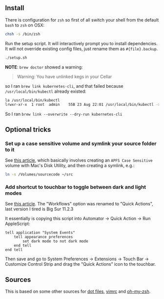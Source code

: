## Install

There is configuration for `zsh` so first of all switch your shell from the default `bash` to `zsh` on OSX:
```bash
chsh -s /bin/zsh
```

Run the setup script. It will interactively prompt you to install dependencies. It will not override existing config files, just rename them as `#{file}.backup`.
```bash
./setup.sh
```

**NOTE**: `brew doctor` showed a warning:
> Warning: You have unlinked kegs in your Cellar

so I ran
`brew link kubernetes-cli`, and that failed because `/usr/local/bin/kubectl` already existed:
```bash
la /usr/local/bin/kubectl
lrwxr-xr-x  1 root  admin    55B 23 Aug 22:01 /usr/local/bin/kubectl -> /Applications/Docker.app/Contents/Resources/bin/kubectl
```

So I ran `brew link --overwrite --dry-run kubernetes-cli`

## Optional tricks


### Set up a case sensitive volume and symlink your source folder to it
See [this article](https://brianboyko.medium.com/a-case-sensitive-src-folder-for-mac-programmers-176cc82a3830), which basically involves
creating an `APFS Case Sensitive` volume with Mac's Disk Utility, and then creating a symlink, e.g.:
```bash
ln -s /Volumes/sourcecode ~/src
```

### Add shortcut to touchbar to toggle between dark and light modes

See [this article](https://appleinsider.com/articles/18/06/14/how-to-toggle-dark-mode-with-a-keyboard-shortcut-or-the-touch-barhttps://appleinsider.com/articles/18/06/14/how-to-toggle-dark-mode-with-a-keyboard-shortcut-or-the-touch-bar). The "Workflows" option was renamed to "Quick Actions", last version I tired is Big Sur 11.2.3

It essentially is copying this script into Automator -> Quick Action -> Run AppleScript:
```applescript
tell application "System Events"
	tell appearance preferences
		set dark mode to not dark mode
	end tell
end tell
```
Then save and go to System Preferences -> Extensions -> Touch Bar -> Customize Control Strip and drag the "Quick Actions" icon to the touchbar. 

## Sources
This is based on some other sources for [dot files](https://github.com/afallou/dotfiles), [vimrc](https://github.com/amix/vimrc) and [oh-my-zsh](https://www.youtube.com/watch?v=MSPu-lYF-A8).
